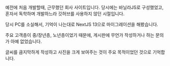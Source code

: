 예전에 처음 개발할때, 근무했던 회사 사이트입니다.
당시에는 바닐라JS로 구성했었고, 혼자서 독학하며 개발하느라 깃허브를 사용하지 않던 시절입니다.

당시 PC를 소실해서, 기억이 나는대로 NextJS 13으로 마이그레이션을 해봤습니다.


주요 고객층이 중/장년층, 노년층이었기 때문에, 게시판에 무언가 작성하거나 하는 문의가 아예 없었습니다.

글씨를 큼지막하게 작성하고 사진을 크게 보여주는 것이 주요 목적이었던 것으로 기억합니다.

